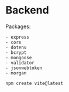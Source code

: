 # Backend 

Packages:

    - express
    - cors
    - dotenv
    - bcrypt
    - mongoose
    - validator
    - jsonwebtoken
    - morgan


```
npm create vite@latest
```
